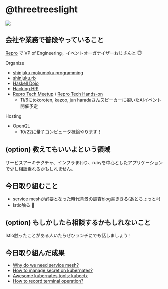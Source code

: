 # @threetreeslight

![](https://avatars3.githubusercontent.com/u/1057490?s=100&v=4)

## 会社や業務で普段やっていること

[Repro](https://repro.io) で VP of Engineering。イベントオーガナイザーおじさんと :innocent:

Organize

- [shinjuku mokumoku programming](https://shinjuku-mokumoku.connpass.com/)
- [shinjuku.rb](https://shinjukurb.connpass.com/)
- [Haskell Dojo](https://shinjukuhs.connpass.com/)
- [Hacking HR!](https://hacking-hr.connpass.com/)
- [Repro Tech Meetup](https://repro-tech.connpass.com/) / [Repro Tech Hands-on](https://repro-tech.connpass.com/)
  - 11/6にtokoroten, kazoo, jun haradaさんスピーカーに招いたAIイベント開催予定

Hosting

- [OpenQL](https://openql.connpass.com/)
  - 10/22に量子コンピュータ概論やります！

## (option) 教えてもいいよという領域

サービスアーキテクチャ、インフラまわり、rubyを中心としたアプリケーションで少し相談乗れるかもしれません。

## 今日取り組むこと

- service meshが必要となった時代背景の調査blog書ききる(あとちょっと💦)
- Istio触る :muscle:

## (option) もしかしたら相談するかもしれないこと

Istio触ったことがある人いたらぜひランチにでも話しましょう！

## 今日取り組んだ成果

- [Why do we need service mesh?](https://threetreeslight.com/posts/2018/09/22/why-do-we-need-service-mesh/)
- [How to manage secret on kubernates?](https://threetreeslight.com/posts/2018/10/06/how-to-manage-secret-on-kubernates/)
- [Awesome kubernates tools: kubectx](https://threetreeslight.com/posts/2018/10/06/awesome-kubernates-tools-kubectx/)
- [How to record terminal operation?](https://threetreeslight.com/posts/2018/10/06/how-to-record-terminal-operation/)
